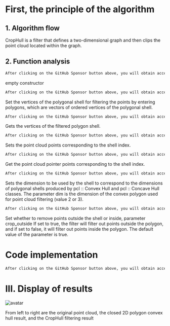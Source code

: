 #  First, the principle of the algorithm 

##  1. Algorithm flow 

 CropHull is a filter that defines a two-dimensional graph and then clips the point cloud located within the graph. 

##  2. Function analysis 

  ```python  
After clicking on the GitHub Sponsor button above, you will obtain access permissions to my private code repository ( https://github.com/slowlon/my_code_bar ) to view this blog code. By searching the code number of this blog, you can find the code you need, code number is: 2024020309574196199
  ```  
 empty constructor 

  ```python  
After clicking on the GitHub Sponsor button above, you will obtain access permissions to my private code repository ( https://github.com/slowlon/my_code_bar ) to view this blog code. By searching the code number of this blog, you can find the code you need, code number is: 2024020309574196199
  ```  
 Set the vertices of the polygonal shell for filtering the points by entering polygons, which are vectors of ordered vertices of the polygonal shell. 

  ```python  
After clicking on the GitHub Sponsor button above, you will obtain access permissions to my private code repository ( https://github.com/slowlon/my_code_bar ) to view this blog code. By searching the code number of this blog, you can find the code you need, code number is: 2024020309574196199
  ```  
 Gets the vertices of the filtered polygon shell. 

  ```python  
After clicking on the GitHub Sponsor button above, you will obtain access permissions to my private code repository ( https://github.com/slowlon/my_code_bar ) to view this blog code. By searching the code number of this blog, you can find the code you need, code number is: 2024020309574196199
  ```  
 Sets the point cloud points corresponding to the shell index. 

  ```python  
After clicking on the GitHub Sponsor button above, you will obtain access permissions to my private code repository ( https://github.com/slowlon/my_code_bar ) to view this blog code. By searching the code number of this blog, you can find the code you need, code number is: 2024020309574196199
  ```  
 Get the point cloud pointer points corresponding to the shell index. 

  ```python  
After clicking on the GitHub Sponsor button above, you will obtain access permissions to my private code repository ( https://github.com/slowlon/my_code_bar ) to view this blog code. By searching the code number of this blog, you can find the code you need, code number is: 2024020309574196199
  ```  
 Sets the dimension to be used by the shell to correspond to the dimensions of polygonal shells produced by pcl ::  Convex Hull and pcl :: Concave Hull classes. The parameter dim is the dimension of the convex polygon used for point cloud filtering (value 2 or 3). 

  ```python  
After clicking on the GitHub Sponsor button above, you will obtain access permissions to my private code repository ( https://github.com/slowlon/my_code_bar ) to view this blog code. By searching the code number of this blog, you can find the code you need, code number is: 2024020309574196199
  ```  
 Set whether to remove points outside the shell or inside, parameter crop_outside If set to true, the filter will filter out points outside the polygon, and if set to false, it will filter out points inside the polygon. The default value of the parameter is true. 

#  Code implementation 

  ```python  
After clicking on the GitHub Sponsor button above, you will obtain access permissions to my private code repository ( https://github.com/slowlon/my_code_bar ) to view this blog code. By searching the code number of this blog, you can find the code you need, code number is: 2024020309574196199
  ```  
#  III. Display of results 

 ![avatar]( 20200625193139705.png) 

 From left to right are the original point cloud, the closed 2D polygon convex hull result, and the CropHull filtering result  

